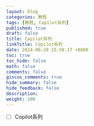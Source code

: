 ```yaml
---
layout: blog
categories: 教程
tags: [教程, Copilot系列]
published: true
draft: false
title: Copilot系列
linkTitle: Copilot系列
date: 2024-06-28 15:58:17 +0800
toc: true
toc_hide: false
math: false
comments: false
giscus_comments: true
hide_summary: false
hide_feedback: false
description: 
weight: 100
---
```


- [ ] Copilot系列